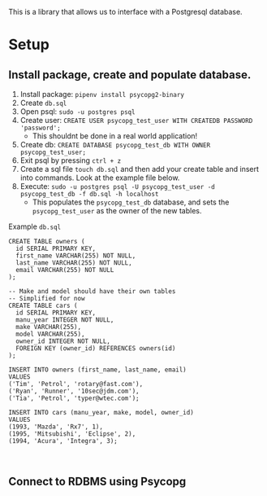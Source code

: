This is a library that allows us to interface with a Postgresql database.

# Setup

## Install package, create and populate database.

1. Install package: `pipenv install psycopg2-binary`
1. Create `db.sql`
1. Open psql: `sudo -u postgres psql`
1. Create user: `CREATE USER psycopg_test_user WITH CREATEDB PASSWORD 'password';`
    - This shouldnt be done in a real world application!
1. Create db: `CREATE DATABASE psycopg_test_db WITH OWNER psycopg_test_user;`
1. Exit psql by pressing `ctrl + z`
1. Create a sql file `touch db.sql` and then add your create table and insert into commands. Look at the example file below.
1. Execute: `sudo -u postgres psql -U psycopg_test_user -d psycopg_test_db -f db.sql -h localhost`
    - This populates the `psycopg_test_db` database, and sets the `psycopg_test_user` as the owner of the new tables.

Example `db.sql`
```
CREATE TABLE owners (
  id SERIAL PRIMARY KEY,
  first_name VARCHAR(255) NOT NULL,
  last_name VARCHAR(255) NOT NULL,
  email VARCHAR(255) NOT NULL
);

-- Make and model should have their own tables
-- Simplified for now
CREATE TABLE cars (
  id SERIAL PRIMARY KEY,
  manu_year INTEGER NOT NULL,
  make VARCHAR(255),
  model VARCHAR(255),
  owner_id INTEGER NOT NULL,
  FOREIGN KEY (owner_id) REFERENCES owners(id)
);

INSERT INTO owners (first_name, last_name, email)
VALUES
('Tim', 'Petrol', 'rotary@fast.com'),
('Ryan', 'Runner', '10sec@jdm.com'),
('Tia', 'Petrol', 'typer@wtec.com');

INSERT INTO cars (manu_year, make, model, owner_id)
VALUES
(1993, 'Mazda', 'Rx7', 1),
(1995, 'Mitsubishi', 'Eclipse', 2),
(1994, 'Acura', 'Integra', 3);
```

<br>

## Connect to RDBMS using Psycopg


